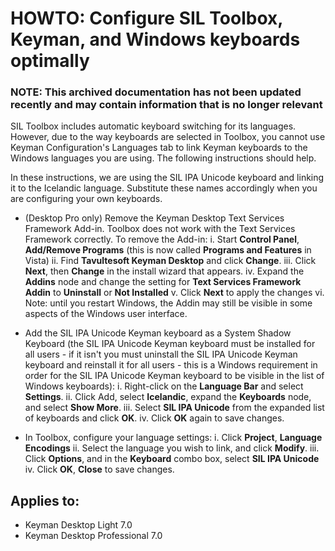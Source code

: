 # HOWTO: Configure SIL Toolbox, Keyman, and Windows keyboards optimally

### **NOTE**: This archived documentation has not been updated recently and may contain information that is no longer relevant

SIL Toolbox includes automatic keyboard switching for its languages.  However, due to the way keyboards are selected in Toolbox, you cannot use Keyman Configuration's Languages tab to link Keyman keyboards to the Windows languages you are using.  The following instructions should help.

In these instructions, we are using the SIL IPA Unicode keyboard and linking it to the Icelandic language.  Substitute these names accordingly when you are configuring your own keyboards.

- (Desktop Pro only) Remove the Keyman Desktop Text Services Framework Add-in.  Toolbox does not work with the Text Services Framework correctly.  To remove the Add-in:
   i. Start **Control Panel**, **Add/Remove Programs** (this is now called **Programs and Features** in Vista)
   ii. Find **Tavultesoft Keyman Desktop** and click **Change**.
   iii. Click **Next**, then **Change** in the install wizard that appears.
   iv. Expand the **Addins** node and change the setting for **Text Services Framework Addin** to **Uninstall** or **Not Installed**
   v. Click **Next** to apply the changes
   vi. Note: until you restart Windows, the Addin may still be visible in some aspects of the Windows user interface.


- Add the SIL IPA Unicode Keyman keyboard as a System Shadow Keyboard (the SIL IPA Unicode Keyman keyboard must be installed for all users - if it isn't you must uninstall the SIL IPA Unicode Keyman keyboard and reinstall it for all users - this is a Windows requirement in order for the SIL IPA Unicode Keyman keyboard to be visible in the list of Windows keyboards):
    i. Right-click on the **Language Bar** and select **Settings**.
    ii. Click Add, select **Icelandic**, expand the **Keyboards** node, and select **Show More**.
    iii. Select **SIL IPA Unicode** from the expanded list of keyboards and click **OK**.
    iv. Click **OK** again to save changes.  


- In Toolbox, configure your language settings:
   i. Click **Project**, **Language Encodings**
   ii. Select the language you wish to link, and click **Modify**.
   iii. Click **Options**, and in the **Keyboard** combo box, select **SIL IPA Unicode**
   iv. Click **OK**, **Close** to save changes.

  
## Applies to:
 * Keyman Desktop Light 7.0
 * Keyman Desktop Professional 7.0